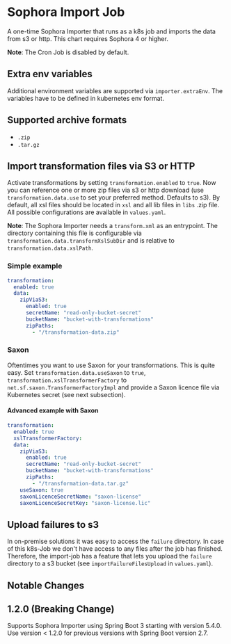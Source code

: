 # Sophora Import Job

A one-time Sophora Importer that runs as a k8s job and imports the data from s3 or http. This chart requires Sophora 4 or higher. 

**Note**: The Cron Job is disabled by default. 

## Extra env variables

Additional environment variables are supported via `importer.extraEnv`. The variables have to be defined in kubernetes env format. 

## Supported archive formats

* `.zip`
* `.tar.gz`

## Import transformation files via S3 or HTTP

Activate transformations by setting `transformation.enabled` to `true`. Now you can reference one or more zip files via s3 or http 
download (use `transformation.data.use` to set your preferred method. Defaults to s3).
By default, all xsl files should be located in `xsl` and all lib files in `libs` .zip file.
All possible configurations are available in `values.yaml`. 

**Note**: The Sophora Importer needs a `transform.xml` as an entrypoint. The directory containing this file is configurable 
via `transformation.data.transformXslSubDir` and is relative to `transformation.data.xslPath`.

### Simple example

```yaml
transformation:
  enabled: true
  data:
    zipViaS3:
      enabled: true
      secretName: "read-only-bucket-secret"
      bucketName: "bucket-with-transformations"
      zipPaths:
        - "/transformation-data.zip"
```


### Saxon

Oftentimes you want to use Saxon for your transformations. This is quite easy. Set `transformation.data.useSaxon` to `true`,
`transformation.xslTransformerFactory` to `net.sf.saxon.TransformerFactoryImpl` and provide a Saxon licence file
via Kubernetes secret (see next subsection).

#### Advanced example with Saxon

```yaml
transformation:
  enabled: true
  xslTransformerFactory: 
  data:
    zipViaS3:
      enabled: true
      secretName: "read-only-bucket-secret"
      bucketName: "bucket-with-transformations"
      zipPaths:
        - "/transformation-data.tar.gz"
    useSaxon: true
    saxonLicenceSecretName: "saxon-license"
    saxonLicenceSecretKey: "saxon-license.lic"
```

## Upload failures to s3

In on-premise solutions it was easy to access the `failure` directory. In case of this k8s-Job we don't
have access to any files after the job has finished. Therefore, the import-job has a feature that
lets you upload the `failure` directory to a s3 bucket (see `importFailureFilesUpload` in `values.yaml`).

## Notable Changes

## 1.2.0 (Breaking Change)

Supports Sophora Importer using Spring Boot 3 starting with version 5.4.0. Use version < 1.2.0 for previous versions with Spring Boot version 2.7.